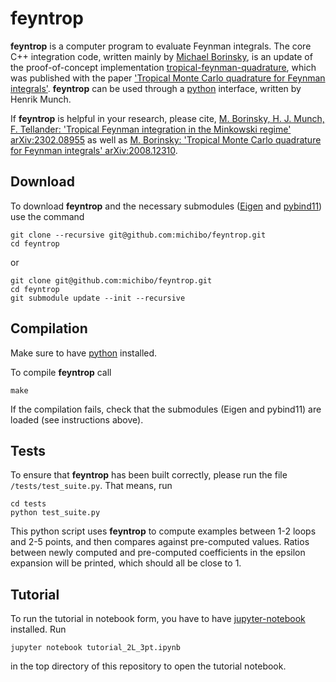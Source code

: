 feyntrop
========

**feyntrop** is a computer program to evaluate Feynman integrals. The core C++ integration code, written mainly by [Michael Borinsky](//michaelborinsky.com), is an update of the proof-of-concept implementation [tropical-feynman-quadrature](https://github.com/michibo/tropical-feynman-quadrature), which was published with the paper ['Tropical Monte Carlo quadrature for Feynman integrals'](//arxiv.org/abs/2008.12310). **feyntrop** can be used through a [python](//python.org) interface, written by Henrik Munch.

If **feyntrop** is helpful in your research, please cite,
[M. Borinsky, H. J. Munch, F. Tellander: 'Tropical Feynman integration in the Minkowski regime' arXiv:2302.08955](//arxiv.org/abs/2302.08955) as well as [M. Borinsky: 'Tropical Monte Carlo quadrature for Feynman integrals' arXiv:2008.12310](//arxiv.org/abs/2008.12310).

Download
--------

 
To download **feyntrop** and the necessary submodules ([Eigen](//eigen.tuxfamily.org/) and [pybind11](//github.com/pybind/pybind11)) use the command

```
git clone --recursive git@github.com:michibo/feyntrop.git
cd feyntrop
```

or 

```
git clone git@github.com:michibo/feyntrop.git
cd feyntrop
git submodule update --init --recursive
```

Compilation
-----------

Make sure to have [python](//python.org) installed.

To compile **feyntrop** call

```
make
```

If the compilation fails, check that the submodules (Eigen and pybind11) are loaded (see instructions above).

Tests
-----

To ensure that **feyntrop** has been built correctly, please run the file `/tests/test_suite.py`. That means, run
```
cd tests
python test_suite.py
```
This python script uses **feyntrop** to compute examples between 1-2 loops and 2-5 points, and then compares against pre-computed values.
Ratios between newly computed and pre-computed coefficients in the epsilon expansion will be printed, which should all be close to 1.

Tutorial
--------

To run the tutorial in notebook form, you have to have [jupyter-notebook](//jupyter.org/) installed. Run
```
jupyter notebook tutorial_2L_3pt.ipynb
```
in the top directory of this repository to open the tutorial notebook.

